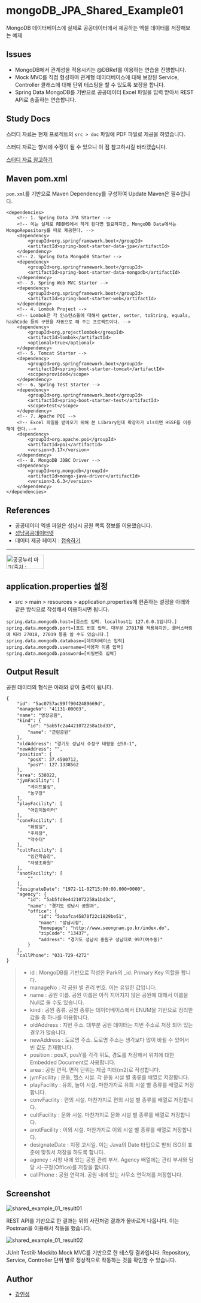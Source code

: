 # mongoDB_JPA_Shared_Example01
MongoDB 데이터베이스에 실제로 공공데이터에서 제공하는 엑셀 데이터를 저장해보는 예제

## Issues
- MongoDB에서 관계성을 적용시키는 @DBRef를 이용하는 연습을 진행합니다.
- Mock MVC를 직접 형성하여 관계형 데이터베이스에 대해 보장된 Service, Controller 클래스에 대해 단위 테스팅을 할 수 있도록 보장을 합니다.
- Spring Data MongoDB를 기반으로 공공데이터 Excel 파일을 입력 받아서 REST API로 송출하는 연습합니다.

## Study Docs
스터디 자료는 현재 프로젝트의 `src > doc` 파일에 PDF 파일로 제공을 하였습니다.
 
스터디 자료는 향시에 수정이 될 수 있으니 이 점 참고하시길 바라겠습니다.

[스터디 자료 참고하기](https://github.com/tails5555/mongoDB_JPA_Shared_Example01/blob/master/src/doc/MongoDB%2BSpringJPA_03_Document_Relationship.pdf)

## Maven pom.xml
`pom.xml`를 기반으로 Maven Dependency를 구성하여 Update Maven은 필수입니다.

```
<dependencies>
	<!-- 1. Spring Data JPA Starter -->
	<!-- 이는 실제로 RDBMS에서 하게 된다면 필요하지만, MongoDB Data에서는 MongoRepository를 따로 제공한다. -->
	<dependency>
		<groupId>org.springframework.boot</groupId>
		<artifactId>spring-boot-starter-data-jpa</artifactId>
	</dependency>
	<!-- 2. Spring Data MongoDB Starter -->
	<dependency>
		<groupId>org.springframework.boot</groupId>
		<artifactId>spring-boot-starter-data-mongodb</artifactId>
	</dependency>
	<!-- 3. Spring Web MVC Starter -->
	<dependency>
		<groupId>org.springframework.boot</groupId>
		<artifactId>spring-boot-starter-web</artifactId>
	</dependency>
	<!-- 4. Lombok Project -->
	<!-- Lombok은 각 인스턴스들에 대해서 getter, setter, toString, equals, hashCode 등의 구현을 자동으로 해 주는 프로젝트이다. -->
	<dependency>
		<groupId>org.projectlombok</groupId>
		<artifactId>lombok</artifactId>
		<optional>true</optional>
	</dependency>
	<!-- 5. Tomcat Starter -->
	<dependency>
		<groupId>org.springframework.boot</groupId>
		<artifactId>spring-boot-starter-tomcat</artifactId>
		<scope>provided</scope>
	</dependency>
	<!-- 6. Spring Test Starter -->
	<dependency>
		<groupId>org.springframework.boot</groupId>
		<artifactId>spring-boot-starter-test</artifactId>
		<scope>test</scope>
	</dependency>
	<!-- 7. Apache POI -->
	<!-- Excel 파일을 받아오기 위해 쓴 Library인데 확장자가 xls이면 HSSF를 이용해야 한다.-->
	<dependency>
		<groupId>org.apache.poi</groupId>
		<artifactId>poi</artifactId>
		<version>3.17</version>
	</dependency>
	<!-- 8. MongoDB JDBC Driver -->
	<dependency>
		<groupId>org.mongodb</groupId>
		<artifactId>mongo-java-driver</artifactId>
		<version>3.6.3</version>
	</dependency>
</dependencies>
```

## References
- 공공데이터 엑셀 파일은 성남시 공원 목록 정보를 이용했습니다.
- [성남공공데이터넷](http://data.seongnam.go.kr/main.do)
- 데이터 제공 페이지 : [접속하기](http://data.seongnam.go.kr/open/SHEET/view.do?menu_cd=MENU_1_00&rid=248)
* * * 
<img src="http://data.seongnam.go.kr/images/user/kogl_mark.jpg" width="100" height="38" alt="공공누리 마크(출처 : http://data.seongnam.go.kr/open/SHEET/view.do?menu_cd=MENU_1_00&rid=248)" class=""/>

## application.properties 설정
- src > main > resources > application.properties에 현존하는 설정을 아래와 같은 방식으로 작성해서 이용하시면 됩니다.

```
spring.data.mongodb.host=[호스트 입력. localhost는 127.0.0.1입니다.]
spring.data.mongodb.port=[포트 번호 입력. 대부분 27017를 적용하지만, 클러스터링에 따라 27018, 27019 등을 쓸 수도 있습니다.]
spring.data.mongodb.database=[데이터베이스 입력]
spring.data.mongodb.username=[사용자 이름 입력]
spring.data.mongodb.password=[비밀번호 입력]
```

## Output Result
공원 데이터의 형식은 아래와 같이 출력이 됩니다.

```
{
    "id": "5ac0757ac99ff9042489669d",
    "manageNo": "41131-00003",
    "name": "영장공원",
    "kind": {
        "id": "5ab5fc2a4421072258a1bd33",
        "name": "근린공원"
    },
    "oldAddress": "경기도 성남시 수정구 태평동 산50-1",
    "newAddress": "",
    "position": {
        "posX": 37.4500712,
        "posY": 127.1338562
    },
    "area": 538022,
    "jymFacility": [
        "게이트볼장",
        "농구장"
    ],
    "playFacility": [
        "어린이놀이터"
    ],
    "convFacility": [
        "화장실",
        "주차장",
        "약수터"
    ],
    "cultFacility": [
        "임간학습장",
        "자생초화원"
    ],
    "anotFacility": [
        ""
    ],
    "designateDate": "1972-11-02T15:00:00.000+0000",
    "agency": {
        "id": "5ab5fd8e4421072258a1bd3c",
        "name": "경기도 성남시 공원과",
        "office": {
            "id": "5abafca45870f22c1829be51",
            "name": "성남시청",
            "homepage": "http://www.seongnam.go.kr/index.do",
            "zipCode": "13437",
            "address": "경기도 성남시 중원구 성남대로 997(여수동)"
        }
    },
    "callPhone": "031-729-4272"
}
```

> - id : MongoDB를 기반으로 작성한 Park의 _id. Primary Key 역할을 합니다.
> - manageNo : 각 공원 별 관리 번호. 이는 유일한 값입니다.
> - name : 공원 이름. 공원 이름은 아직 지어지지 않은 공원에 대해서 이름을 Null로 둘 수도 있습니다.
> - kind : 공원 종류. 공원 종류는 데이터베이스에서 ENUM을 기반으로 정리한 값들 중 하나를 이용합니다.
> - oldAddress : 지번 주소. 대부분 공원 데이터는 지번 주소로 저장 되어 있는 경우가 많습니다.
> - newAddress : 도로명 주소. 도로명 주소는 생각보다 많이 바뀔 수 있어서 빈 값도 존재합니다.
> - position : posX, posY를 각각 위도, 경도를 저장해서 위치에 대한 Embedded Document로 사용합니다.
> - area : 공원 면적. 면적 단위는 제곱 미터(m2)로 작성합니다.
> - jymFacility : 운동, 헬스 시설. 각 운동 시설 별 종류를 배열로 저장합니다.
> - playFacility : 유희, 놀이 시설. 마찬가지로 유희 시설 별 종류를 배열로 저장합니다.
> - convFacility : 편의 시설. 마찬가지로 편의 시설 별 종류를 배열로 저장합니다.
> - cultFacility : 문화 시설. 마찬가지로 문화 시설 별 종류를 배열로 저장합니다.
> - anotFacility : 이외 시설. 마찬가지로 이외 시설 별 종류를 배열로 저장합니다.
> - designateDate : 지정 고시일. 이는 Java의 Date 타입으로 받되 ISO의 표준에 맞춰서 저장을 하도록 합니다.
> - agency : 시청 내에 있는 공원 관리 부서. Agency 배열에는 관리 부서와 담당 시-구청(Office)를 저장을 합니다.
> - callPhone : 공원 연락처. 공원 내에 있는 사무소 연락처를 저장합니다.
 
## Screenshot
![shared_example_01_result01](/src/doc/shared_example_01_result01.png "shared_example_01_result01")

REST API를 기반으로 한 결과는 위의 사진처럼 결과가 올바르게 나옵니다. 이는 Postman을 이용해서 작동을 했습니다.

![shared_example_01_result02](/src/doc/shared_example_01_result02.png "shared_example_01_result02")

JUnit Test와 Mockito Mock MVC를 기반으로 한 테스팅 결과입니다. Repository, Service, Controller 단위 별로 정상적으로 작동하는 것을 확인할 수 있습니다.

## Author
- [강인성](https://github.com/tails5555)
